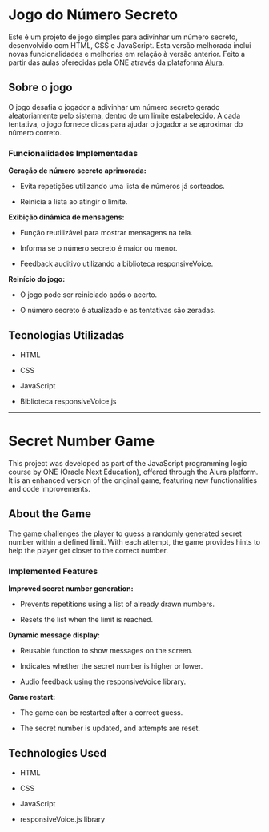 # Jogo do Número Secreto
Este é um projeto de jogo simples para adivinhar um número secreto, desenvolvido com HTML, CSS e JavaScript. Esta versão melhorada inclui novas funcionalidades e melhorias em relação à versão anterior. Feito a partir das aulas oferecidas pela ONE através da plataforma [Alura](https://www.alura.com.br/).

## Sobre o jogo 
O jogo desafia o jogador a adivinhar um número secreto gerado aleatoriamente pelo sistema, dentro de um limite estabelecido. A cada tentativa, o jogo fornece dicas para ajudar o jogador a se aproximar do número correto.

### Funcionalidades Implementadas

**Geração de número secreto aprimorada:**

- Evita repetições utilizando uma lista de números já sorteados.

- Reinicia a lista ao atingir o limite.

**Exibição dinâmica de mensagens:**

- Função reutilizável para mostrar mensagens na tela.

- Informa se o número secreto é maior ou menor.

- Feedback auditivo utilizando a biblioteca responsiveVoice.

**Reinício do jogo:**

- O jogo pode ser reiniciado após o acerto.

- O número secreto é atualizado e as tentativas são zeradas.

## Tecnologias Utilizadas

- HTML

- CSS

- JavaScript

- Biblioteca responsiveVoice.js

--------------------
# Secret Number Game
This project was developed as part of the JavaScript programming logic course by ONE (Oracle Next Education), offered through the Alura platform. It is an enhanced version of the original game, featuring new functionalities and code improvements.

## About the Game
The game challenges the player to guess a randomly generated secret number within a defined limit. With each attempt, the game provides hints to help the player get closer to the correct number.

### Implemented Features

**Improved secret number generation:**

- Prevents repetitions using a list of already drawn numbers.

- Resets the list when the limit is reached.

**Dynamic message display:**

- Reusable function to show messages on the screen.

- Indicates whether the secret number is higher or lower.

- Audio feedback using the responsiveVoice library.

**Game restart:**

- The game can be restarted after a correct guess.

- The secret number is updated, and attempts are reset.

## Technologies Used

- HTML

- CSS

- JavaScript

- responsiveVoice.js library

